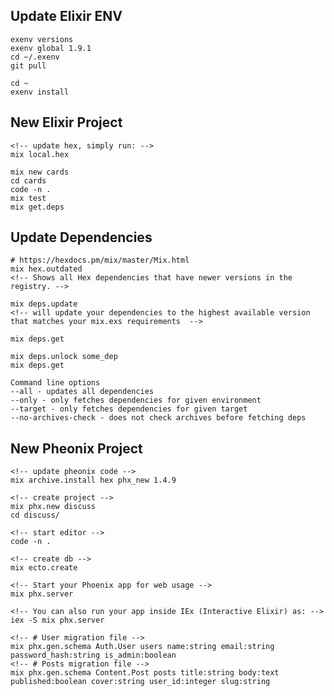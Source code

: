## Update Elixir ENV
<!-- also consider:
mururu/exenv
taylor/kiex
asdf-vm/asdf - https://github.com/asdf-vm/asdf (only active development)

-->

```
exenv versions
exenv global 1.9.1
cd ~/.exenv
git pull

cd ~
exenv install 
```

## New Elixir Project 

```
<!-- update hex, simply run: -->
mix local.hex

mix new cards
cd cards
code -n .
mix test
mix get.deps
```

## Update Dependencies 

```
# https://hexdocs.pm/mix/master/Mix.html
mix hex.outdated
<!-- Shows all Hex dependencies that have newer versions in the registry. -->

mix deps.update 
<!-- will update your dependencies to the highest available version that matches your mix.exs requirements  -->

mix deps.get

mix deps.unlock some_dep
mix deps.get

Command line options
--all - updates all dependencies
--only - only fetches dependencies for given environment
--target - only fetches dependencies for given target
--no-archives-check - does not check archives before fetching deps
```

## New Pheonix Project

```
<!-- update pheonix code -->
mix archive.install hex phx_new 1.4.9

<!-- create project -->
mix phx.new discuss 
cd discuss/

<!-- start editor -->
code -n .

<!-- create db -->
mix ecto.create

<!-- Start your Phoenix app for web usage -->
mix phx.server

<!-- You can also run your app inside IEx (Interactive Elixir) as: -->
iex -S mix phx.server

<!-- # User migration file -->
mix phx.gen.schema Auth.User users name:string email:string password_hash:string is_admin:boolean
<!-- # Posts migration file -->
mix phx.gen.schema Content.Post posts title:string body:text published:boolean cover:string user_id:integer slug:string

```
